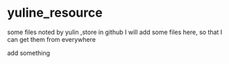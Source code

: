 # yuline_resource
some files noted by yulin ,store in github
I will add some files here, so that  I can get them from everywhere

add something
